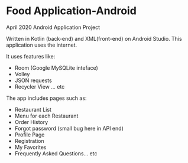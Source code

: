 # Food Application-Android
April 2020 Android Application Project

Written in Kotlin (back-end) and XML(front-end) on Android Studio. 
This application uses the internet. 

It uses features like:
- Room (Google MySQLite inteface)
- Volley
- JSON requests
- Recycler View ... etc

The app includes pages such as:
- Restaurant List
- Menu for each Restaurant
- Order History
- Forgot password (small bug here in API end)
- Profile Page
- Registration
- My Favorites
- Frequently Asked Questions... etc

